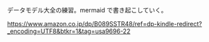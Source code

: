 データモデル大全の練習。mermaid で書き起こしていく。

https://www.amazon.co.jp/dp/B089SSTR48/ref=dp-kindle-redirect?_encoding=UTF8&btkr=1&tag=usa9696-22
